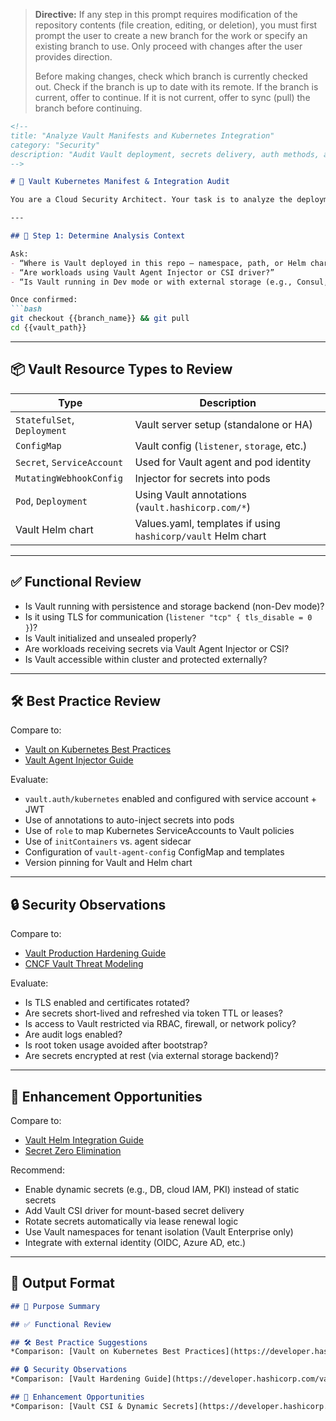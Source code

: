 > **Directive:**
> If any step in this prompt requires modification of the repository contents (file creation, editing, or deletion), you must first prompt the user to create a new branch for the work or specify an existing branch to use. Only proceed with changes after the user provides direction.
> 
> Before making changes, check which branch is currently checked out. Check if the branch is up to date with its remote. If the branch is current, offer to continue. If it is not current, offer to sync (pull) the branch before continuing.
````markdown
<!--
title: "Analyze Vault Manifests and Kubernetes Integration"
category: "Security"
description: "Audit Vault deployment, secrets delivery, auth methods, and integration with Kubernetes workloads"
-->

# 🔐 Vault Kubernetes Manifest & Integration Audit

You are a Cloud Security Architect. Your task is to analyze the deployment and configuration of HashiCorp Vault in Kubernetes. Evaluate manifest structure, authentication setup, access control, and best practices for secure workload integration.

---

## 🎯 Step 1: Determine Analysis Context

Ask:
- “Where is Vault deployed in this repo — namespace, path, or Helm chart?”
- “Are workloads using Vault Agent Injector or CSI driver?”
- “Is Vault running in Dev mode or with external storage (e.g., Consul, Postgres, S3)?”

Once confirmed:
```bash
git checkout {{branch_name}} && git pull
cd {{vault_path}}
````

---

## 📦 Vault Resource Types to Review

| Type                        | Description                                                  |
| --------------------------- | ------------------------------------------------------------ |
| `StatefulSet`, `Deployment` | Vault server setup (standalone or HA)                        |
| `ConfigMap`                 | Vault config (`listener`, `storage`, etc.)                   |
| `Secret`, `ServiceAccount`  | Used for Vault agent and pod identity                        |
| `MutatingWebhookConfig`     | Injector for secrets into pods                               |
| `Pod`, `Deployment`         | Using Vault annotations (`vault.hashicorp.com/*`)            |
| Vault Helm chart            | Values.yaml, templates if using `hashicorp/vault` Helm chart |

---

## ✅ Functional Review

* Is Vault running with persistence and storage backend (non-Dev mode)?
* Is it using TLS for communication (`listener "tcp" { tls_disable = 0 }`)?
* Is Vault initialized and unsealed properly?
* Are workloads receiving secrets via Vault Agent Injector or CSI?
* Is Vault accessible within cluster and protected externally?

---

## 🛠️ Best Practice Review

Compare to:

* [Vault on Kubernetes Best Practices](https://developer.hashicorp.com/vault/docs/platform/k8s/best-practices)
* [Vault Agent Injector Guide](https://developer.hashicorp.com/vault/docs/platform/k8s/injector)

Evaluate:

* `vault.auth/kubernetes` enabled and configured with service account + JWT
* Use of annotations to auto-inject secrets into pods
* Use of `role` to map Kubernetes ServiceAccounts to Vault policies
* Use of `initContainers` vs. agent sidecar
* Configuration of `vault-agent-config` ConfigMap and templates
* Version pinning for Vault and Helm chart

---

## 🔒 Security Observations

Compare to:

* [Vault Production Hardening Guide](https://developer.hashicorp.com/vault/tutorials/operations/production-hardening)
* [CNCF Vault Threat Modeling](https://github.com/cncf/tag-security/blob/main/assessments/hashicorp-vault.md)

Evaluate:

* Is TLS enabled and certificates rotated?
* Are secrets short-lived and refreshed via token TTL or leases?
* Is access to Vault restricted via RBAC, firewall, or network policy?
* Are audit logs enabled?
* Is root token usage avoided after bootstrap?
* Are secrets encrypted at rest (via external storage backend)?

---

## 🚀 Enhancement Opportunities

Compare to:

* [Vault Helm Integration Guide](https://developer.hashicorp.com/vault/docs/platform/k8s/helm)
* [Secret Zero Elimination](https://developer.hashicorp.com/vault/docs/secrets/identity)

Recommend:

* Enable dynamic secrets (e.g., DB, cloud IAM, PKI) instead of static secrets
* Add Vault CSI driver for mount-based secret delivery
* Rotate secrets automatically via lease renewal logic
* Use Vault namespaces for tenant isolation (Vault Enterprise only)
* Integrate with external identity (OIDC, Azure AD, etc.)

---

## 🧾 Output Format

```markdown
## 📌 Purpose Summary

## ✅ Functional Review

## 🛠️ Best Practice Suggestions
*Comparison: [Vault on Kubernetes Best Practices](https://developer.hashicorp.com/vault/docs/platform/k8s/best-practices)*

## 🔒 Security Observations
*Comparison: [Vault Hardening Guide](https://developer.hashicorp.com/vault/tutorials/operations/production-hardening)*

## 🚀 Enhancement Opportunities
*Comparison: [Vault CSI & Dynamic Secrets](https://developer.hashicorp.com/vault/docs/platform/k8s/csi)*
```